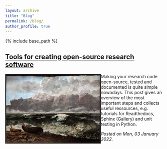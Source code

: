 ```yaml
---
layout: archive
title: "Blog"
permalink: /blog/
author_profile: true
---
```


{% include base_path %}




[Tools for creating open-source research software](/posts/2022/03/01/oss)
---------------------------------------

<img align="left" width = "300px" border = "3px" src="../images/courbet_stormysea.jpg"> 
Making your research code open-source, tested and documented is quite simple nowadays. This post gives an overview of the most important steps and collects useful ressources, e.g. tutorials for Readthedocs, Sphinx (Gallery) and unit testing in Python.

*Posted on Mon, 03 January 2022.*
